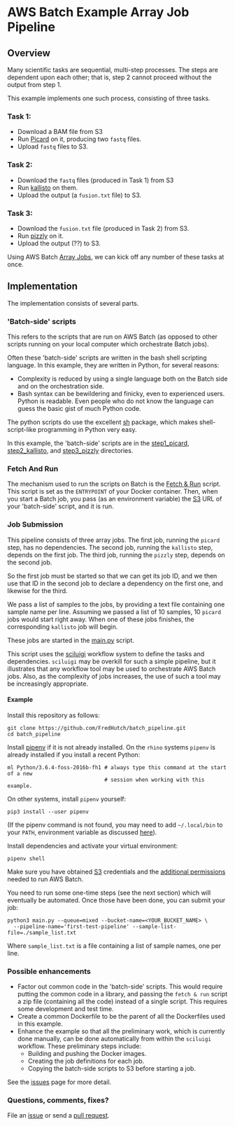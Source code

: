 # AWS Batch Example Array Job Pipeline

## Overview


Many scientific tasks are sequential, multi-step processes.
The steps are dependent upon each other; that is, step 2 cannot
proceed without the output from step 1.

This example implements one such process, consisting of three tasks.

### Task 1:

* Download a BAM file from S3
* Run [Picard](https://broadinstitute.github.io/picard/) on it,
  producing two `fastq` files.
* Upload  `fastq` files to S3.

### Task 2:

* Download the `fastq` files (produced in Task 1) from S3
* Run [kallisto](https://pachterlab.github.io/kallisto/) on them.
* Upload the output (a `fusion.txt` file) to S3.

### Task 3:

* Download the `fusion.txt` file (produced in Task 2) from S3.
* Run [pizzly](https://github.com/pmelsted/pizzly) on it.
* Upload the output (??) to S3.


Using AWS Batch [Array Jobs](https://docs.aws.amazon.com/batch/latest/userguide/array_jobs.html),
we can kick off any number of these tasks at once.

## Implementation

The implementation consists of several parts.

### 'Batch-side' scripts

This refers to the scripts that are run on AWS Batch (as opposed to
other scripts running on your local computer which orchestrate Batch
jobs).

Often these 'batch-side' scripts are written in the bash shell scripting
language. In this example, they are written in Python, for several reasons:

* Complexity is reduced by using a single language both on the Batch
  side and on the orchestration side.
* Bash syntax can be bewildering and finicky, even to experienced users.
  Python is readable. Even people who do not know the language can guess
  the basic gist of much Python code.

The python scripts do use the excellent [sh](https://amoffat.github.io/sh/)
package, which makes shell-script-like programming in Python very easy.

In this example, the 'batch-side' scripts are in the
[step1_picard](step1_picard/), [step2_kallisto](step2_kallisto/),
and [step3_pizzly](step3_pizzly/) directories.

### Fetch And Run

The mechanism used to run the scripts on Batch is
the [Fetch & Run](https://aws.amazon.com/blogs/compute/creating-a-simple-fetch-and-run-aws-batch-job/)
script. This script is set as the `ENTRYPOINT` of your Docker container.
Then, when you start a Batch job, you pass (as an environment variable)
the [S3](https://aws.amazon.com/s3/) URL of your 'batch-side' script, and it is
run.

### Job Submission

This pipeline consists of three array jobs.
The first job, running the `picard` step, has no dependencies.
The second job, running the `kallisto` step, depends on the first job.
The third job, running the `pizzly` step, depends on the second job.

So the first job must be started so that we can get its job ID, and we then
use that ID in the second job to declare a dependency on the first one,
and likewise for the third.

We pass a list of samples to the jobs, by providing a text
file containing one sample name per line.
Assuming we passed a list of 10 samples, 10 `picard` jobs would start
right away. When one of these jobs finishes, the corresponding `kallisto`
job will begin.

These jobs are started in the [main.py](main.py) script.

This script uses the [sciluigi](https://github.com/pharmbio/sciluigi)
workflow system to define the tasks and dependencies.
`sciluigi` may be overkill for such a simple pipeline, but it illustrates
that any workflow tool may be used to orchestrate AWS Batch jobs.
Also, as the complexity of jobs increases, the use of such a tool
may be increasingly appropriate.

#### Example

Install this repository  as follows:

```
git clone https://github.com/FredHutch/batch_pipeline.git
cd batch_pipeline
```

Install [pipenv](https://docs.pipenv.org/#install-pipenv-today) if it is
not already installed. On the `rhino` systems `pipenv` is already installed
if you install a recent Python:

```
ml Python/3.6.4-foss-2016b-fh1 # always type this command at the start of a new
                               # session when working with this example.
```

On other systems, install `pipenv` yourself:

```
pip3 install --user pipenv
```


(If the pipenv command is not found, you may need to add `~/.local/bin` to your
`PATH`, environment variable as discussed
[here](https://askubuntu.com/questions/60218/how-to-add-a-directory-to-the-path)).


Install dependencies and activate your virtual environment:

```
pipenv shell
```


Make sure you have obtained [S3](https://teams.fhcrc.org/sites/citwiki/SciComp/Pages/Getting%20AWS%20Credentials.aspx)
credentials and the [additional permissions](https://fredhutch.github.io/aws-batch-at-hutch-docs/)
needed to run AWS Batch.

You need to run some one-time steps (see the next section) which
will eventually be automated. Once those have been done, you can
submit your job:

```
python3 main.py --queue=mixed --bucket-name=<YOUR_BUCKET_NAME> \
  --pipeline-name='first-test-pipeline' --sample-list-file=./sample_list.txt

```

Where `sample_list.txt` is a file containing a list of sample names,
one per line.



### Possible enhancements


* Factor out common code in the 'batch-side' scripts. This would require
  putting the common code in a library, and passing the `fetch & run` script
  a zip file (containing all the code) instead of a single script. This
  requires some development and test time.
* Create a common Dockerfile to be the parent of all the Dockerfiles used
  in this example.
* Enhance the example so that all the preliminary work, which is
  currently done manually, can be done automatically
  from within the `sciluigi` workflow.
  These preliminary steps include:
  * Building and pushing the Docker images.
  * Creating the job definitions for each job.
  * Copying the batch-side scripts to S3 before starting a job.

See the [issues](https://github.com/FredHutch/batch_pipeline/issues) page
for more detail.

### Questions, comments, fixes?

File an [issue](https://github.com/FredHutch/batch_pipeline/issues/new)
or send a [pull request](https://github.com/FredHutch/batch_pipeline/pulls).
